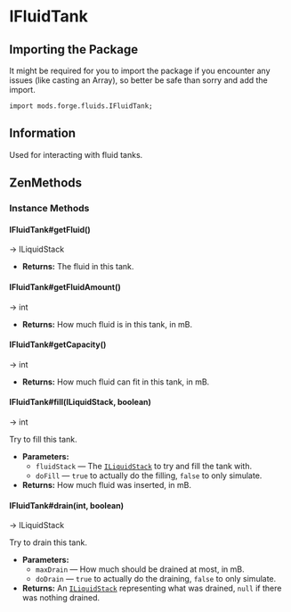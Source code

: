 # IFluidTank

## Importing the Package

It might be required for you to import the package if you encounter any issues (like casting an Array), so better be safe than sorry and add the import.
```zenscript
import mods.forge.fluids.IFluidTank;
```
## Information
Used for interacting with fluid tanks.

## ZenMethods

### Instance Methods
#### IFluidTank#getFluid()
-> ILiquidStack

 * **Returns:** The fluid in this tank.

#### IFluidTank#getFluidAmount()
-> int

 * **Returns:** How much fluid is in this tank, in mB.

#### IFluidTank#getCapacity()
-> int

 * **Returns:** How much fluid can fit in this tank, in mB.

#### IFluidTank#fill(ILiquidStack, boolean)
-> int

Try to fill this tank.

 * **Parameters:**
   * `fluidStack` — The [`ILiquidStack`](ILiquidStack) to try and fill the tank with.
   * `doFill` — `true` to actually do the filling, `false` to only simulate.
 * **Returns:** How much fluid was inserted, in mB.

#### IFluidTank#drain(int, boolean)
-> ILiquidStack

Try to drain this tank.

 * **Parameters:**
   * `maxDrain` — How much should be drained at most, in mB.
   * `doDrain` — `true` to actually do the draining, `false` to only simulate.
 * **Returns:** An [`ILiquidStack`](ILiquidStack) representing what was drained, `null` if there was nothing drained.
